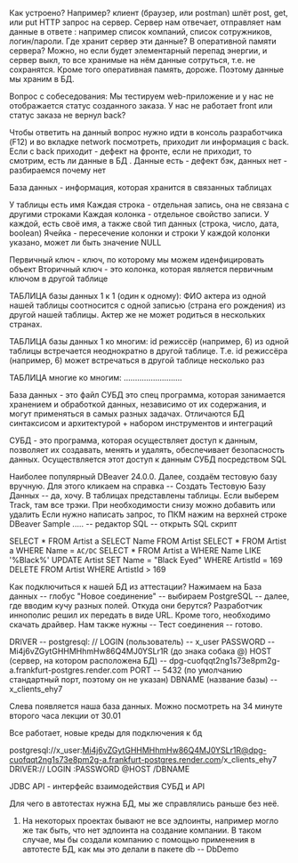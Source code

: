 Как устроено? Например? клиент (браузер, или postman) шлёт post, get, или put HTTP запрос на сервер. Сервер нам отвечает,
отправляет нам данные в ответе : например список компаний, список сотружников, логин/пароли. Где хранит
сервер эти данные? В оперативной памяти сервера? Можно, но если будет элементарный перепад энергии, и сервер выкл,
то все хранимые на нём данные сотруться, т.е. не сохранятся. Кроме того оперативная память, дороже. Поэтому данные
мы храним в БД.

Вопрос с собеседования: Мы тестируем web-приложение и у нас не отображается статус созданного заказа.
У нас не работает front или статус заказа не вернул back?

Чтобы ответить на данный вопрос нужно идти в консоль разработчика (F12) и  во вкладке network посмотреть, приходит
ли информация с back. Если с back приходит - дефект на фронте, если не приходит, то смотрим, есть ли данные в БД
. Данные есть - дефект бэк, данных нет - разбираемся почему нет

База данных - информация, которая хранится в связанных таблицах

У таблицы есть имя
Каждая строка - отдельная запись, она не связана с другими строками
Каждая колонка - отдельное свойство записи. У каждой, есть своё имя, а также свой тип данных (строка, число, дата, boolean)
Ячейка - пересечение колонки и строки
У каждой колонки указано, может ли быть значение NULL

Первичный ключ - ключ, по которому мы можем иденфицировать объект
Вторичный ключ - это колонка, которая является первичным ключом в другой таблице

ТАБЛИЦА базы данных 1 к 1 (один к одному):
ФИО актера из одной нашей таблицы соотносится с одной записью (страна его рождения) из другой нашей таблицы.
Актер же не может родиться в нескольких странах.

ТАБЛИЦА базы данных 1 ко многим:
id режиссёр (например, 6) из одной таблицы встречается неоднократно в другой таблице. Т.е. id режиссёра (например, 6)
может встречаться в другой таблице несколько раз

ТАБЛИЦА многие ко многим:
..........................

База данных - это файл
СУБД это спец программа, которая занимается хранением и обработкой данных, независимо от их содержания, и
могут применяться в самых разных задачах. Отличаются БД синтаксисом и архитектурой + набором инструментов и интеграций

СУБД - это программа, которая осуществляет доступ к данным, позволяет их создавать, менять и удалять, обеспечивает
безопасность данных. Осуществляется этот доступ к данным СУБД посредством SQL

Наиболее популярный DBeaver 24.0.0. Далее, создаём тестовую базу вручную. Для этого кликаем на справка --
Создать Тестовую Базу Данных -- да, хочу. В таблицах представлены таблицы. Если выберем Track, там все трэки.
При необходимости снизу можно добавить или удалить
Если нужно написать запрос, то ПКМ нажим на верхней строке DBeaver Sample ..... -- редактор SQL -- открыть SQL скрипт

SELECT * FROM Artist a
SELECT Name FROM Artist
SELECT * FROM Artist a WHERE Name = `AC/DC`
SELECT * FROM Artist a WHERE Name LIKE '%Black%'
UPDATE Artist SET Name = "Black Eyed" WHERE ArtistId = 169
DELETE FROM Artist WHERE ArtistId > 169

Как подключиться к нашей БД из аттестации? Нажимаем на База данных -- глобус "Новое соединение" -- выбираем PostgreSQL -- далее, где
вводим кучу разных полей. Откуда они берутся? Разработчик иннополис решил их передать в виде URL. Кроме того,
необходимо скачать драйвер. Нам также нужны -- Тест соединения -- готово.

DRIVER -- postgresql: //
LOGIN (пользователь) -- x_user
PASSWORD -- Mi4j6vZGytGHHMHhmHw86Q4MJ0YSLr1R (до знака собака @)
HOST (сервер, на котором расположена БД) -- dpg-cuofqqt2ng1s73e8pm2g-a.frankfurt-postgres.render.com
PORT -- 5432 (по умолчанию стандартный порт, поэтому он не указан)
DBNAME (название базы) -- x_clients_ehy7


Слева появляется наша база данных.
Можно посмотреть на 34 минуте второго часа лекции от 30.01

Все работает, новые креды для подключения к бд

postgresql://x_user:Mi4j6vZGytGHHMHhmHw86Q4MJ0YSLr1R@dpg-cuofqqt2ng1s73e8pm2g-a.frankfurt-postgres.render.com/x_clients_ehy7
DRIVER://    LOGIN :PASSWORD                        @HOST                                                    /DBNAME

JDBC API - интерфейс взаимодействия СУБД и API

Для чего в автотестах нужна БД, мы же справлялись раньше без неё. 
1) На некоторых проектах бывают не все эдпоинты, например могло же так быть, что нет эдпоинта на создание 
компании. В таком случае, мы бы создали компанию с помощью применения в автотесте БД, как мы это делали 
в пакете db -- DbDemo